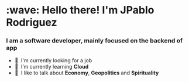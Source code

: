 <h1 align="left" id="macropower-title">:wave: Hello there! I'm JPablo Rodriguez</h1>
<h3 align="left">I am a software developer, mainly focused on the backend of app</h3>


- :office: &nbsp;I'm currently looking for a job
- :seedling: &nbsp;I’m currently learning **Cloud**
- :speech_balloon: &nbsp;I like to talk about **Economy**, **Geopolitics** and **Spirituality**
<br>
